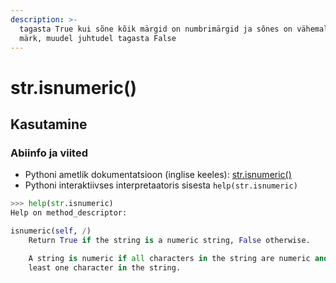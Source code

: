 ```yaml
---
description: >-
  tagasta True kui sõne kõik märgid on numbrimärgid ja sõnes on vähemalt üks
  märk, muudel juhtudel tagasta False
---
```


# str.isnumeric\(\)

## Kasutamine

### Abiinfo ja viited

* Pythoni ametlik dokumentatsioon \(inglise keeles\): [str.isnumeric\(\)](https://docs.python.org/3/library/stdtypes.html#str.isnumeric)
* Pythoni interaktiivses interpretaatoris sisesta `help(str.isnumeric)`

```python
>>> help(str.isnumeric)
Help on method_descriptor:

isnumeric(self, /)
    Return True if the string is a numeric string, False otherwise.

    A string is numeric if all characters in the string are numeric and there is at
    least one character in the string.
```

